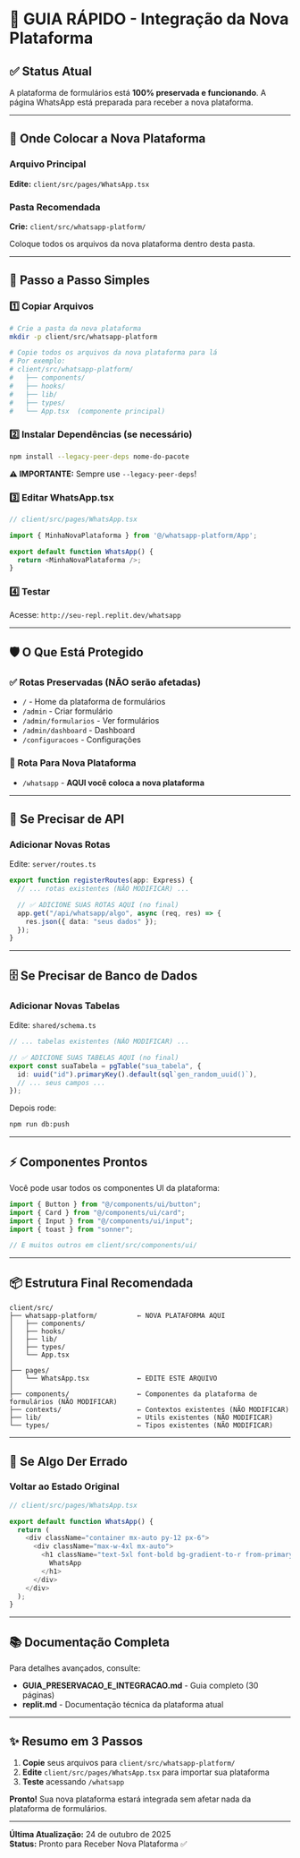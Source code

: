 # 🚀 GUIA RÁPIDO - Integração da Nova Plataforma

## ✅ Status Atual
A plataforma de formulários está **100% preservada e funcionando**. A página WhatsApp está preparada para receber a nova plataforma.

---

## 📍 Onde Colocar a Nova Plataforma

### Arquivo Principal
**Edite:** `client/src/pages/WhatsApp.tsx`

### Pasta Recomendada
**Crie:** `client/src/whatsapp-platform/`

Coloque todos os arquivos da nova plataforma dentro desta pasta.

---

## 🎯 Passo a Passo Simples

### 1️⃣ Copiar Arquivos
```bash
# Crie a pasta da nova plataforma
mkdir -p client/src/whatsapp-platform

# Copie todos os arquivos da nova plataforma para lá
# Por exemplo:
# client/src/whatsapp-platform/
#   ├── components/
#   ├── hooks/
#   ├── lib/
#   ├── types/
#   └── App.tsx  (componente principal)
```

### 2️⃣ Instalar Dependências (se necessário)
```bash
npm install --legacy-peer-deps nome-do-pacote
```

**⚠️ IMPORTANTE:** Sempre use `--legacy-peer-deps`!

### 3️⃣ Editar WhatsApp.tsx
```typescript
// client/src/pages/WhatsApp.tsx

import { MinhaNovaPlataforma } from '@/whatsapp-platform/App';

export default function WhatsApp() {
  return <MinhaNovaPlataforma />;
}
```

### 4️⃣ Testar
Acesse: `http://seu-repl.replit.dev/whatsapp`

---

## 🛡️ O Que Está Protegido

### ✅ Rotas Preservadas (NÃO serão afetadas)
- `/` - Home da plataforma de formulários
- `/admin` - Criar formulário
- `/admin/formularios` - Ver formulários
- `/admin/dashboard` - Dashboard
- `/configuracoes` - Configurações

### 🎯 Rota Para Nova Plataforma
- `/whatsapp` - **AQUI você coloca a nova plataforma**

---

## 🔧 Se Precisar de API

### Adicionar Novas Rotas
Edite: `server/routes.ts`

```typescript
export function registerRoutes(app: Express) {
  // ... rotas existentes (NÃO MODIFICAR) ...

  // ✅ ADICIONE SUAS ROTAS AQUI (no final)
  app.get("/api/whatsapp/algo", async (req, res) => {
    res.json({ data: "seus dados" });
  });
}
```

---

## 🗄️ Se Precisar de Banco de Dados

### Adicionar Novas Tabelas
Edite: `shared/schema.ts`

```typescript
// ... tabelas existentes (NÃO MODIFICAR) ...

// ✅ ADICIONE SUAS TABELAS AQUI (no final)
export const suaTabela = pgTable("sua_tabela", {
  id: uuid("id").primaryKey().default(sql`gen_random_uuid()`),
  // ... seus campos ...
});
```

Depois rode:
```bash
npm run db:push
```

---

## ⚡ Componentes Prontos

Você pode usar todos os componentes UI da plataforma:

```typescript
import { Button } from "@/components/ui/button";
import { Card } from "@/components/ui/card";
import { Input } from "@/components/ui/input";
import { toast } from "sonner";

// E muitos outros em client/src/components/ui/
```

---

## 📦 Estrutura Final Recomendada

```
client/src/
├── whatsapp-platform/          ← NOVA PLATAFORMA AQUI
│   ├── components/
│   ├── hooks/
│   ├── lib/
│   ├── types/
│   └── App.tsx
│
├── pages/
│   └── WhatsApp.tsx            ← EDITE ESTE ARQUIVO
│
├── components/                 ← Componentes da plataforma de formulários (NÃO MODIFICAR)
├── contexts/                   ← Contextos existentes (NÃO MODIFICAR)
├── lib/                        ← Utils existentes (NÃO MODIFICAR)
└── types/                      ← Tipos existentes (NÃO MODIFICAR)
```

---

## 🚨 Se Algo Der Errado

### Voltar ao Estado Original
```typescript
// client/src/pages/WhatsApp.tsx

export default function WhatsApp() {
  return (
    <div className="container mx-auto py-12 px-6">
      <div className="max-w-4xl mx-auto">
        <h1 className="text-5xl font-bold bg-gradient-to-r from-primary via-primary-glow to-accent bg-clip-text text-transparent mb-8">
          WhatsApp
        </h1>
      </div>
    </div>
  );
}
```

---

## 📚 Documentação Completa

Para detalhes avançados, consulte:
- **GUIA_PRESERVACAO_E_INTEGRACAO.md** - Guia completo (30 páginas)
- **replit.md** - Documentação técnica da plataforma atual

---

## ✨ Resumo em 3 Passos

1. **Copie** seus arquivos para `client/src/whatsapp-platform/`
2. **Edite** `client/src/pages/WhatsApp.tsx` para importar sua plataforma
3. **Teste** acessando `/whatsapp`

**Pronto!** Sua nova plataforma estará integrada sem afetar nada da plataforma de formulários.

---

**Última Atualização:** 24 de outubro de 2025  
**Status:** Pronto para Receber Nova Plataforma ✅
